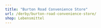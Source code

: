 ```yaml
---
title: "Burton Road Convenience Store"
url: /derby/burton-road-convenience-store/
shop: Lebensmittel
---
```

